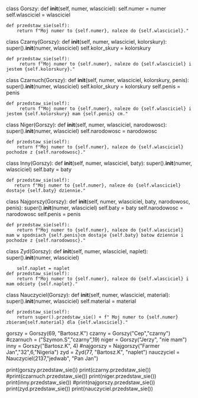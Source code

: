 class Gorszy:
    def __init__(self, numer, wlasciciel):
        self.numer = numer
        self.wlasciciel = wlasciciel

    def przedstaw_sie(self):
        return f"Moj numer to {self.numer}, naleze do {self.wlasciciel}."

class Czarny(Gorszy):
    def __init__(self, numer, wlasciciel, kolorskury):
        super().__init__(numer, wlasciciel)
        self.kolor_skury = kolorskury

    def przedstaw_sie(self):
         return f"Moj numer to {self.numer}, naleze do {self.wlasciciel} i jestem {self.kolorskury}."
    
class Czarnuch(Gorszy):
    def __init__(self, numer, wlasciciel, kolorskury, penis):
        super().__init__(numer, wlasciciel)
        self.kolor_skury = kolorskury
        self.penis = penis

    def przedstaw_sie(self):
         return f"Moj numer to {self.numer}, naleze do {self.wlasciciel} i jestem {self.kolorskury} mam {self.penis} cm."
    
class Niger(Gorszy):
    def __init__(self, numer, wlasciciel, narodowosc):
        super().__init__(numer, wlasciciel)
        self.narodowosc = narodowosc

    def przedstaw_sie(self):
        return f"Moj numer to {self.numer}, naleze do {self.wlasciciel} pochodze z {self.narodowosc}."
    
class Inny(Gorszy):
    def __init__(self, numer, wlasciciel, baty):
        super().__init__(numer, wlasciciel)
        self.baty = baty
        


    def przedstaw_sie(self):
       return f"Moj numer to {self.numer}, naleze do {self.wlasciciel} dostaje {self.baty} dziennie."
    
class Najgorszy(Gorszy):
    def __init__(self, numer, wlasciciel, baty, narodowosc, penis):
        super().__init__(numer, wlasciciel)
        self.baty = baty
        self.narodowosc = narodowosc
        self.penis = penis


    def przedstaw_sie(self):
        return f"Moj numer to {self.numer}, naleze do {self.wlasciciel} mam w spodniach {self.penis}cm dostaje {self.baty} batow dziennie i pochodze z {self.narodowosc}."
    
class Zyd(Gorszy):
    def __init__(self, numer, wlasciciel, naplet):
        super().__init__(numer, wlasciciel)

        self.naplet = naplet
    def przedstaw_sie(self):
        return f"Moj numer to {self.numer}, naleze do {self.wlasciciel} i mam odciety {self.naplet}."
    
class Nauczyciel(Gorszy):
    def __init__(self, numer, wlasciciel, material):
        super().__init__(numer, wlasciciel)
        self.material = material

    def przedstaw_sie(self):
        return super().przedstaw_sie() + f" Moj numer to {self.numer} zbieram{self.material} dla {self.wlasciciel}."

gorszy = Gorszy(69, "Bartosz.K")
czarny = Gorszy("Cep","czarny")
#czarnuch = ("Szymon.S","czarny",19)
niger = Gorszy("Jerzy", "nie mam")
inny = Gorszy("Bartosz.K", 4)
#najgorszy = Najgorszy("Farmer Jan","32",6,"Nigeria")
zyd = Zyd(77, "Bartosz.K", "naplet")
nauczyciel = Nauczyciel(2137,"jedwab", "Pan Jan")

print(gorszy.przedstaw_sie())
print(czarny.przedstaw_sie())
#print(czarnuch.przedstaw_sie())
print(niger.przedstaw_sie())
print(inny.przedstaw_sie())
#print(najgorszy.przedstaw_sie())
print(zyd.przedstaw_sie())
print(nauczyciel.przedstaw_sie())

